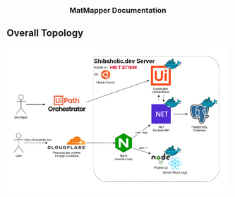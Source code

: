 <br />
<div align="center">

<h3 align="center">MatMapper Documentation</h3>

</div>

## Overall Topology

<div align="center">

![Diagram of Server Topology](assets/ServerTopology.drawio.png)

</div>

